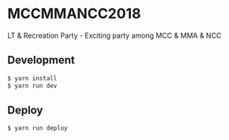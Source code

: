 # MCCMMANCC2018
LT & Recreation Party - Exciting party among MCC & MMA & NCC

## Development
```bash
$ yarn install
$ yarn run dev
```

## Deploy
```bash
$ yarn run deploy
```
